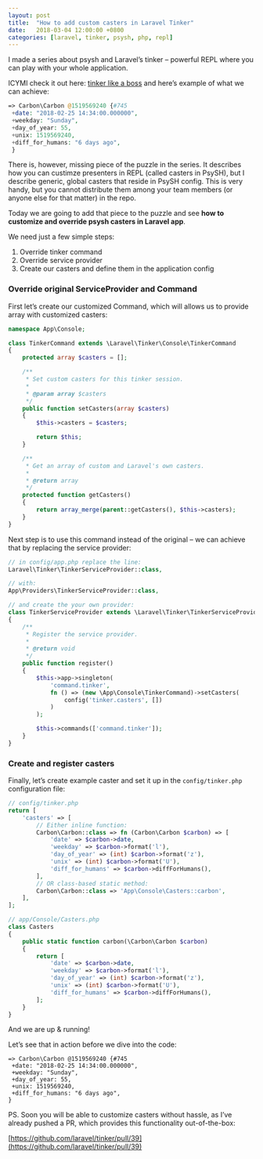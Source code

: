 ```yaml
---
layout: post
title:  "How to add custom casters in Laravel Tinker"
date:   2018-03-04 12:00:00 +0800
categories: [laravel, tinker, psysh, php, repl]
---
```

I made a series about psysh and Laravel’s tinker – powerful REPL where you can play with your whole application.

ICYMI check it out here: [tinker like a boss](https://softonsofa.com/tinker-like-a-boss-in-psysh/) and here’s example of what we can achieve:


```php
=> Carbon\Carbon @1519569240 {#745
 +date: "2018-02-25 14:34:00.000000",
 +weekday: "Sunday",
 +day_of_year: 55,
 +unix: 1519569240,
 +diff_for_humans: "6 days ago",
 }
```

There is, however, missing piece of the puzzle in the series. It describes how you can custimze presenters in REPL (called casters in PsySH), but I describe generic, global casters that reside in PsySH config. This is very handy, but you cannot distribute them among your team members (or anyone else for that matter) in the repo.

Today we are going to add that piece to the puzzle and see **how to customize and override psysh casters in Laravel app**.  

We need just a few simple steps:

1.  Override tinker command
2.  Override service provider
3.  Create our casters and define them in the application config

### Override original ServiceProvider and Command

First let’s create our customized Command, which will allows us to provide array with customized casters:

```php
namespace App\Console;

class TinkerCommand extends \Laravel\Tinker\Console\TinkerCommand
{
    protected array $casters = [];

    /**
     * Set custom casters for this tinker session.
     *
     * @param array $casters
     */
    public function setCasters(array $casters)
    {
        $this->casters = $casters;

        return $this;
    }

    /**
     * Get an array of custom and Laravel's own casters.
     *
     * @return array
     */
    protected function getCasters()
    {
        return array_merge(parent::getCasters(), $this->casters);
    }
}
```

Next step is to use this command instead of the original – we can achieve that by replacing the service provider:

```php
// in config/app.php replace the line:
Laravel\Tinker\TinkerServiceProvider::class,

// with:
App\Providers\TinkerServiceProvider::class,

// and create the your own provider:
class TinkerServiceProvider extends \Laravel\Tinker\TinkerServiceProvider
{
    /**
     * Register the service provider.
     *
     * @return void
     */
    public function register()
    {
        $this->app->singleton(
            'command.tinker',
            fn () => (new \App\Console\TinkerCommand)->setCasters(
                config('tinker.casters', [])
            )
        );

        $this->commands(['command.tinker']);
    }
}
```

### Create and register casters

Finally, let’s create example caster and set it up in the `config/tinker.php` configuration file:

```php
// config/tinker.php
return [
    'casters' => [
        // Either inline function:
        Carbon\Carbon::class => fn (Carbon\Carbon $carbon) => [
            'date' => $carbon->date,
            'weekday' => $carbon->format('l'),
            'day_of_year' => (int) $carbon->format('z'),
            'unix' => (int) $carbon->format('U'),
            'diff_for_humans' => $carbon->diffForHumans(),
        ],
        // OR class-based static method:
        Carbon\Carbon::class => 'App\Console\Casters::carbon',
    ],
];

// app/Console/Casters.php
class Casters
{
    public static function carbon(\Carbon\Carbon $carbon)
    {
        return [
            'date' => $carbon->date,
            'weekday' => $carbon->format('l'),
            'day_of_year' => (int) $carbon->format('z'),
            'unix' => (int) $carbon->format('U'),
            'diff_for_humans' => $carbon->diffForHumans(),
        ];
    }
}
```

And we are up & running!

Let’s see that in action before we dive into the code:

```
=> Carbon\Carbon @1519569240 {#745
 +date: "2018-02-25 14:34:00.000000",
 +weekday: "Sunday",
 +day_of_year: 55,
 +unix: 1519569240,
 +diff_for_humans: "6 days ago",
}
```

PS. Soon you will be able to customize casters without hassle, as I’ve already pushed a PR, which provides this functionality out-of-the-box:

[https://github.com/laravel/tinker/pull/39](https://github.com/laravel/tinker/pull/39)
